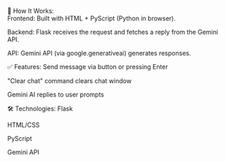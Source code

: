 🧠 How It Works:  
Frontend: Built with HTML + PyScript (Python in browser).

Backend: Flask receives the request and fetches a reply from the Gemini API.

API: Gemini API (via google.generativeai) generates responses.


✅ Features:
Send message via button or pressing Enter

"Clear chat" command clears chat window

Gemini AI replies to user prompts


🛠 Technologies:
Flask

HTML/CSS

PyScript

Gemini API
